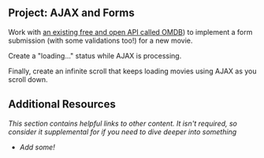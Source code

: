 
## Project: AJAX and Forms
  
Work with [an existing free and open API called OMDB](http://www.omdbapi.com/)) to implement a form submission (with some validations too!) for a new movie.  

Create a "loading..." status while AJAX is processing.

Finally, create an infinite scroll that keeps loading movies using AJAX as you scroll down.  

## Additional Resources

*This section contains helpful links to other content. It isn't required, so consider it supplemental for if you need to dive deeper into something*

* *Add some!*